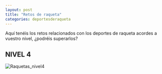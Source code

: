 ```yaml
---
layout: post
title: "Retos de raqueta"
categories: deportesderaqueta
---
```


Aquí tenéis los retos relacionados con los deportes de raqueta acordes a vuestro nivel, ¿podréis superarlos?


## NIVEL 4

![Raquetas_nivel4](../images_text/raquetas_nivel_4_compressed.jpg)

